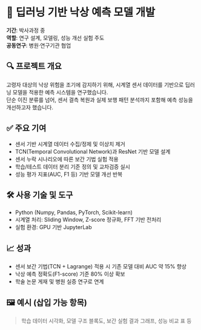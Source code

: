 # 🤖 딥러닝 기반 낙상 예측 모델 개발

**기간**: 박사과정 중  
**역할**: 연구 설계, 모델링, 성능 개선 실험 주도  
**공동연구**: 병원·연구기관 협업

## 🔍 프로젝트 개요

고령자 대상의 낙상 위험을 조기에 감지하기 위해, 시계열 센서 데이터를 기반으로 딥러닝 모델을 적용한 예측 시스템을 연구했습니다.  
단순 이진 분류를 넘어, 센서 결측 복원과 실제 보행 패턴 분석까지 포함해 예측 성능을 개선하고자 했습니다.

## ✅ 주요 기여

- 센서 기반 시계열 데이터 수집/정제 및 이상치 제거
- TCN(Temporal Convolutional Network)과 ResNet 기반 모델 설계
- 센서 누락 시나리오에 따른 보간 기법 실험 적용
- 학습/테스트 데이터 분리 기준 정의 및 교차검증 실시
- 성능 평가 지표(AUC, F1 등) 기반 모델 개선 반복

## 🛠 사용 기술 및 도구

- Python (Numpy, Pandas, PyTorch, Scikit-learn)
- 시계열 처리: Sliding Window, Z-score 정규화, FFT 기반 전처리
- 실험 환경: GPU 기반 JupyterLab

## 📈 성과

- 센서 보간 기법(TCN + Lagrange) 적용 시 기존 모델 대비 AUC 약 15% 향상
- 낙상 예측 정확도(F1-score) 기준 80% 이상 확보
- 학술 논문 게재 및 병원 실증 연구로 연계

## 🖼️ 예시 (삽입 가능 항목)

> 학습 데이터 시각화, 모델 구조 블록도, 보간 실험 결과 그래프, 성능 비교 표 등
